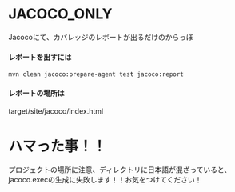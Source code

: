 # JACOCO_ONLY
Jacocoにて、カバレッジのレポートが出るだけのからっぽ

#### レポートを出すには
`
mvn clean jacoco:prepare-agent test jacoco:report
`

#### レポートの場所は
  target/site/jacoco/index.html

# ハマった事！！
プロジェクトの場所に注意、ディレクトリに日本語が混ざっていると、jacoco.execの生成に失敗します！！お気をつけてください！
